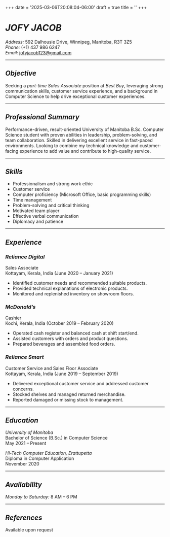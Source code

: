 +++
date = '2025-03-06T20:08:04-06:00'
draft = true
title = ''
+++

# *JOFY JACOB*
*Address:* 592 Dalhousie Drive, Winnipeg, Manitoba, R3T 3Z5  
*Phone:* (+1) 437 986 6247  
*Email:* [jofyjacob123@gmail.com](mailto:jofyjacob123@gmail.com)

---

## *Objective*
Seeking a *part-time Sales Associate* position at *Best Buy*, leveraging strong communication skills, customer service experience, and a background in Computer Science to help drive exceptional customer experiences.

---

## *Professional Summary*
Performance-driven, result-oriented University of Manitoba B.Sc. Computer Science student with proven abilities in leadership, problem-solving, and team collaboration. Skilled in delivering excellent service in fast-paced environments. Looking to combine my technical knowledge and customer-facing experience to add value and contribute to high-quality service.

---

## *Skills*
- Professionalism and strong work ethic  
- Customer service  
- Computer proficiency (Microsoft Office, basic programming skills)  
- Time management  
- Problem-solving and critical thinking  
- Motivated team player  
- Effective verbal communication  
- Diplomacy and patience  

---

## *Experience*

### *Reliance Digital*  
Sales Associate  
Kottayam, Kerala, India (June 2020 – January 2021)  
- Identified customer needs and recommended suitable products.  
- Provided technical explanations of electronic products.  
- Monitored and replenished inventory on showroom floors.  

### *McDonald’s*  
Cashier  
Kochi, Kerala, India (October 2019 – February 2020)  
- Operated cash register and balanced cash at shift start/end.  
- Assisted customers with orders and product questions.  
- Prepared beverages and assembled food orders.  

### *Reliance Smart*  
Customer Service and Sales Floor Associate  
Kottayam, Kerala, India (June 2019 – September 2019)  
- Delivered exceptional customer service and addressed customer concerns.  
- Stocked shelves and managed returned merchandise.  
- Reported damaged or missing stock to management.  

---

## *Education*

*University of Manitoba*  
Bachelor of Science (B.Sc.) in Computer Science  
May 2021 – Present

*Hi-Tech Computer Education, Erattupetta*  
Diploma in Computer Application  
November 2020

---

## *Availability*
*Monday to Saturday:* 8 AM – 6 PM

---

## *References*
Available upon request

